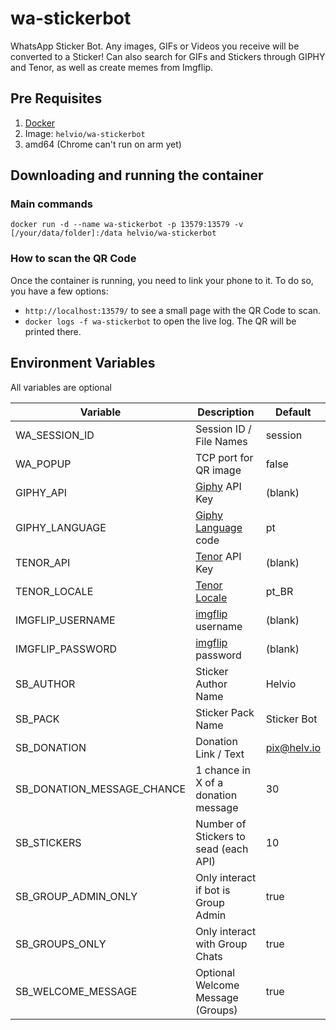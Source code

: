 # wa-stickerbot

WhatsApp Sticker Bot. Any images, GIFs or Videos you receive will be converted to a Sticker!
Can also search for GIFs and Stickers through GIPHY and Tenor, as well as create memes from Imgflip.

## Pre Requisites

1. [Docker]
2. Image: `helvio/wa-stickerbot`
3. amd64 (Chrome can't run on arm yet)

## Downloading and running the container

### Main commands

`docker run -d --name wa-stickerbot -p 13579:13579 -v [/your/data/folder]:/data helvio/wa-stickerbot`

### How to scan the QR Code

Once the container is running, you need to link your phone to it. To do so, you have a few options:

- `http://localhost:13579/` to see a small page with the QR Code to scan.
- `docker logs -f wa-stickerbot` to open the live log. The QR will be printed there.

## Environment Variables

All variables are optional

| Variable                   | Description                           | Default     |
| -------------------------- | ------------------------------------- | ----------- |
| WA_SESSION_ID              | Session ID / File Names               | session     |
| WA_POPUP                   | TCP port for QR image                 | false       |
| GIPHY_API                  | [Giphy] API Key                       | (blank)     |
| GIPHY_LANGUAGE             | [Giphy Language] code                 | pt          |
| TENOR_API                  | [Tenor] API Key                       | (blank)     |
| TENOR_LOCALE               | [Tenor Locale]                        | pt_BR       |
| IMGFLIP_USERNAME           | [imgflip] username                    | (blank)     |
| IMGFLIP_PASSWORD           | [imgflip] password                    | (blank)     |
| SB_AUTHOR                  | Sticker Author Name                   | Helvio      |
| SB_PACK                    | Sticker Pack Name                     | Sticker Bot |
| SB_DONATION                | Donation Link / Text                  | pix@helv.io |
| SB_DONATION_MESSAGE_CHANCE | 1 chance in X of a donation message   | 30          |
| SB_STICKERS                | Number of Stickers to sead (each API) | 10          |
| SB_GROUP_ADMIN_ONLY        | Only interact if bot is Group Admin   | true        |
| SB_GROUPS_ONLY             | Only interact with Group Chats        | true        |
| SB_WELCOME_MESSAGE         | Optional Welcome Message (Groups)     | true        |

[docker]: https://docs.docker.com/engine/install/
[giphy]: https://developers.giphy.com/branch/master/docs/api/
[giphy language]: https://developers.giphy.com/docs/optional-settings/#language-support
[tenor]: https://tenor.com/gifapi
[tenor locale]: https://developers.google.com/tenor/guides/localization
[imgflip]: https://imgflip.com/signup
